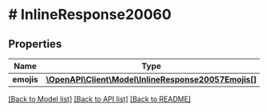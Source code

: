 # # InlineResponse20060

## Properties

Name | Type | Description | Notes
------------ | ------------- | ------------- | -------------
**emojis** | [**\OpenAPI\Client\Model\InlineResponse20057Emojis[]**](InlineResponse20057Emojis.md) |  | [optional]

[[Back to Model list]](../../README.md#models) [[Back to API list]](../../README.md#endpoints) [[Back to README]](../../README.md)
